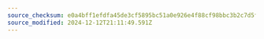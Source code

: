 ```yaml
---
source_checksum: e0a4bff1efdfa45de3cf5895bc51a0e926e4f88cf98bbc3b2c7d5f923d362ab6
source_modified: 2024-12-12T21:11:49.591Z
---
```


